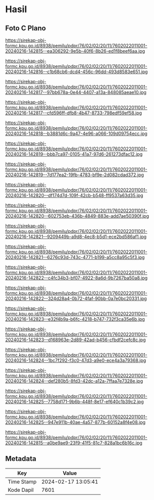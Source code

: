 # Hasil

## Foto C Plano

https://sirekap-obj-formc.kpu.go.id/8938/pemilu/pdpr/76/02/02/20/11/7602022011001-20240216-142815--ea306292-9e5b-40f6-8b26-ed1f8beef6aa.jpg

https://sirekap-obj-formc.kpu.go.id/8938/pemilu/pdpr/76/02/02/20/11/7602022011001-20240216-142816--c1b68cb6-dcd4-456c-96dd-493d8583e651.jpg

https://sirekap-obj-formc.kpu.go.id/8938/pemilu/pdpr/76/02/02/20/11/7602022011001-20240216-142817--97bb678a-0e44-4407-a13a-848085aeae10.jpg

https://sirekap-obj-formc.kpu.go.id/8938/pemilu/pdpr/76/02/02/20/11/7602022011001-20240216-142817--cfd596ff-dfb8-4b47-8733-798edf59ef58.jpg

https://sirekap-obj-formc.kpu.go.id/8938/pemilu/pdpr/76/02/02/20/11/7602022011001-20240216-142818--b3881d6c-9a47-4e96-a066-109d09754ecc.jpg

https://sirekap-obj-formc.kpu.go.id/8938/pemilu/pdpr/76/02/02/20/11/7602022011001-20240216-142819--bbb7ca97-0105-41a7-97d6-261273dfac12.jpg

https://sirekap-obj-formc.kpu.go.id/8938/pemilu/pdpr/76/02/02/20/11/7602022011001-20240216-142819--7d177ea2-19fb-4783-bf9e-2d082cdad372.jpg

https://sirekap-obj-formc.kpu.go.id/8938/pemilu/pdpr/76/02/02/20/11/7602022011001-20240216-142820--df174d7d-109f-42cb-b548-ff9537a63d35.jpg

https://sirekap-obj-formc.kpu.go.id/8938/pemilu/pdpr/76/02/02/20/11/7602022011001-20240216-142820--602753eb-436b-4849-883e-add7ae50390f.jpg

https://sirekap-obj-formc.kpu.go.id/8938/pemilu/pdpr/76/02/02/20/11/7602022011001-20240216-142821--9209449b-a9d8-4ec8-b5d1-ece2bd586af1.jpg

https://sirekap-obj-formc.kpu.go.id/8938/pemilu/pdpr/76/02/02/20/11/7602022011001-20240216-142821--6276c93d-743c-4771-b199-a5cc8a95c5f3.jpg

https://sirekap-obj-formc.kpu.go.id/8938/pemilu/pdpr/76/02/02/20/11/7602022011001-20240216-142822--c4fc34b3-bf07-4922-8a6d-9b7267ba50a8.jpg

https://sirekap-obj-formc.kpu.go.id/8938/pemilu/pdpr/76/02/02/20/11/7602022011001-20240216-142822--324d28a4-0b72-4faf-90bb-0a7e0bc20331.jpg

https://sirekap-obj-formc.kpu.go.id/8938/pemilu/pdpr/76/02/02/20/11/7602022011001-20240216-142823--e32f4b9a-b6fc-4218-b747-732f3ca35e6b.jpg

https://sirekap-obj-formc.kpu.go.id/8938/pemilu/pdpr/76/02/02/20/11/7602022011001-20240216-142823--d168963e-2d89-42ad-b456-cfbdf2cefc8c.jpg

https://sirekap-obj-formc.kpu.go.id/8938/pemilu/pdpr/76/02/02/20/11/7602022011001-20240216-142824--1bc7f292-f3c0-47d3-a9e0-ece4a3a79368.jpg

https://sirekap-obj-formc.kpu.go.id/8938/pemilu/pdpr/76/02/02/20/11/7602022011001-20240216-142824--def280b5-8fd3-42dc-a12a-7ffaa7e7328e.jpg

https://sirekap-obj-formc.kpu.go.id/8938/pemilu/pdpr/76/02/02/20/11/7602022011001-20240216-142825--7758d171-9b6b-448f-8e17-ef640c1b39c2.jpg

https://sirekap-obj-formc.kpu.go.id/8938/pemilu/pdpr/76/02/02/20/11/7602022011001-20240216-142825--947e911b-40ae-4a57-877b-60152a8f4e08.jpg

https://sirekap-obj-formc.kpu.go.id/8938/pemilu/pdpr/76/02/02/20/11/7602022011001-20240216-142815--a0be9ae9-23f9-41f5-81c7-828a1bc6b16c.jpg


## Metadata

| Key        | Value               |
| ---------- | ------------------- |
| Time Stamp | 2024-02-17 13:05:41 |
| Kode Dapil | 7601                |



